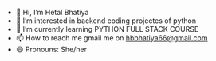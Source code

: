 - 👋 Hi, I’m Hetal Bhatiya
- 👀 I’m interested in backend coding projectes of python
- 🌱 I’m currently learning PYTHON FULL STACK COURSE
- 📫 How to reach me  gmail me on hbbhatiya66@gmail.com
- 😄 Pronouns: She/her


<!---
hetalbhatiya06/hetalbhatiya06 is a ✨ special ✨ repository because its `README.md` (this file) appears on your GitHub profile.
You can click the Preview link to take a look at your changes.
--->
